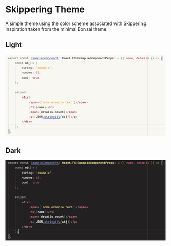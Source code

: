 # Skippering Theme
A simple theme using the color scheme associated with [Skippering](skippering.io). Inspiration taken from the minimal Bonsai theme.

## Light
<img src='https://github.com/skippering/vscode-theme/blob/main/images/light_theme.png' width='700' />


## Dark
<img src='https://github.com/skippering/vscode-theme/blob/main/images/dark_theme.png' width='700' />